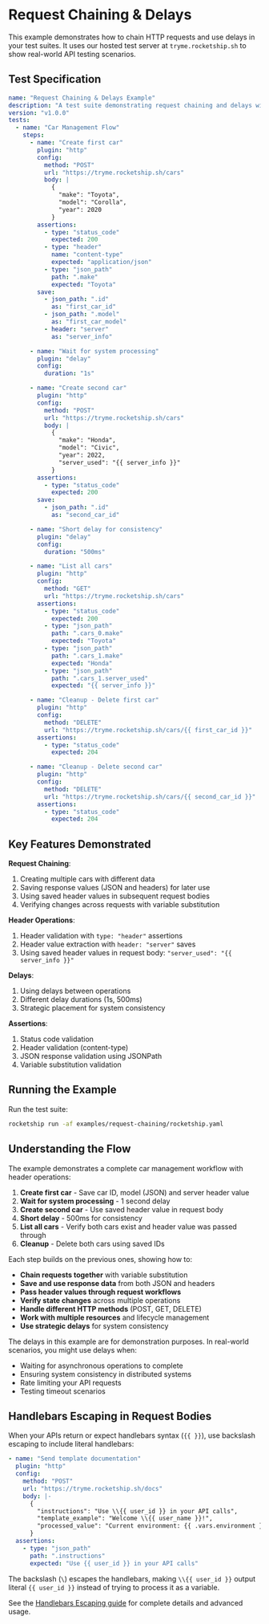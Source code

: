 # Request Chaining & Delays

This example demonstrates how to chain HTTP requests and use delays in your test suites. It uses our hosted test server at `tryme.rocketship.sh` to show real-world API testing scenarios.

## Test Specification

```yaml
name: "Request Chaining & Delays Example"
description: "A test suite demonstrating request chaining and delays with the test server"
version: "v1.0.0"
tests:
  - name: "Car Management Flow"
    steps:
      - name: "Create first car"
        plugin: "http"
        config:
          method: "POST"
          url: "https://tryme.rocketship.sh/cars"
          body: |
            {
              "make": "Toyota",
              "model": "Corolla",
              "year": 2020
            }
        assertions:
          - type: "status_code"
            expected: 200
          - type: "header"
            name: "content-type"
            expected: "application/json"
          - type: "json_path"
            path: ".make"
            expected: "Toyota"
        save:
          - json_path: ".id"
            as: "first_car_id"
          - json_path: ".model"
            as: "first_car_model"
          - header: "server"
            as: "server_info"

      - name: "Wait for system processing"
        plugin: "delay"
        config:
          duration: "1s"

      - name: "Create second car"
        plugin: "http"
        config:
          method: "POST"
          url: "https://tryme.rocketship.sh/cars"
          body: |
            {
              "make": "Honda",
              "model": "Civic", 
              "year": 2022,
              "server_used": "{{ server_info }}"
            }
        assertions:
          - type: "status_code"
            expected: 200
        save:
          - json_path: ".id"
            as: "second_car_id"

      - name: "Short delay for consistency"
        plugin: "delay"
        config:
          duration: "500ms"

      - name: "List all cars"
        plugin: "http"
        config:
          method: "GET"
          url: "https://tryme.rocketship.sh/cars"
        assertions:
          - type: "status_code"
            expected: 200
          - type: "json_path"
            path: ".cars_0.make"
            expected: "Toyota"
          - type: "json_path"
            path: ".cars_1.make"
            expected: "Honda"
          - type: "json_path"
            path: ".cars_1.server_used"
            expected: "{{ server_info }}"

      - name: "Cleanup - Delete first car"
        plugin: "http"
        config:
          method: "DELETE"
          url: "https://tryme.rocketship.sh/cars/{{ first_car_id }}"
        assertions:
          - type: "status_code"
            expected: 204

      - name: "Cleanup - Delete second car"
        plugin: "http"
        config:
          method: "DELETE"
          url: "https://tryme.rocketship.sh/cars/{{ second_car_id }}"
        assertions:
          - type: "status_code"
            expected: 204
```

## Key Features Demonstrated

**Request Chaining**:

1. Creating multiple cars with different data
2. Saving response values (JSON and headers) for later use  
3. Using saved header values in subsequent request bodies
4. Verifying changes across requests with variable substitution

**Header Operations**:

1. Header validation with `type: "header"` assertions
2. Header value extraction with `header: "server"` saves
3. Using saved header values in request body: `"server_used": "{{ server_info }}"`

**Delays**:

1. Using delays between operations
2. Different delay durations (1s, 500ms)
3. Strategic placement for system consistency

**Assertions**:

1. Status code validation
2. Header validation (content-type)
3. JSON response validation using JSONPath
4. Variable substitution validation

## Running the Example

Run the test suite:

```bash
rocketship run -af examples/request-chaining/rocketship.yaml
```

## Understanding the Flow

The example demonstrates a complete car management workflow with header operations:

1. **Create first car** - Save car ID, model (JSON) and server header value
2. **Wait for system processing** - 1 second delay
3. **Create second car** - Use saved header value in request body
4. **Short delay** - 500ms for consistency 
5. **List all cars** - Verify both cars exist and header value was passed through
6. **Cleanup** - Delete both cars using saved IDs

Each step builds on the previous ones, showing how to:

- **Chain requests together** with variable substitution
- **Save and use response data** from both JSON and headers
- **Pass header values through request workflows**
- **Verify state changes** across multiple operations
- **Handle different HTTP methods** (POST, GET, DELETE)
- **Work with multiple resources** and lifecycle management
- **Use strategic delays** for system consistency

The delays in this example are for demonstration purposes. In real-world scenarios, you might use delays when:

- Waiting for asynchronous operations to complete
- Ensuring system consistency in distributed systems
- Rate limiting your API requests
- Testing timeout scenarios

## Handlebars Escaping in Request Bodies

When your APIs return or expect handlebars syntax (`{{ }}`), use backslash escaping to include literal handlebars:

```yaml
- name: "Send template documentation"
  plugin: "http"
  config:
    method: "POST"
    url: "https://tryme.rocketship.sh/docs"
    body: |-
      {
        "instructions": "Use \\{{ user_id }} in your API calls",
        "template_example": "Welcome \\{{ user_name }}!",
        "processed_value": "Current environment: {{ .vars.environment }}"
      }
  assertions:
    - type: "json_path"
      path: ".instructions"
      expected: "Use {{ user_id }} in your API calls"
```

The backslash (`\`) escapes the handlebars, making `\\{{ user_id }}` output literal `{{ user_id }}` instead of trying to process it as a variable.

See the [Handlebars Escaping guide](handlebars-escaping.md) for complete details and advanced usage.

